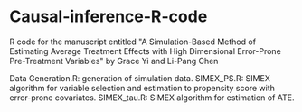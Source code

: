 # Causal-inference-R-code
R code for the manuscript entitled "A Simulation-Based Method of Estimating Average Treatment Effects with High Dimensional Error-Prone Pre-Treatment Variables" by Grace Yi and Li-Pang Chen

Data Generation.R: generation of simulation data.
SIMEX_PS.R: SIMEX algorithm for variable selection and estimation to propensity score with error-prone covariates.
SIMEX_tau.R: SIMEX algorithm for estimation of ATE.
